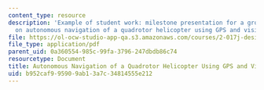 ```yaml
---
content_type: resource
description: 'Example of student work: milestone presentation for a group project
  on autonomous navigation of a quadrotor helicopter using GPS and vision control.'
file: https://ol-ocw-studio-app-qa.s3.amazonaws.com/courses/2-017j-design-of-electromechanical-robotic-systems-fall-2009/b952caf995909ab13a7c34814555e212_MIT2_017JF09_sw1_milstone.pdf
file_type: application/pdf
parent_uid: 0a360554-985c-99fa-3796-247dbdb86c74
resourcetype: Document
title: Autonomous Navigation of a Quadrotor Helicopter Using GPS and Vision Control
uid: b952caf9-9590-9ab1-3a7c-34814555e212
---
```

